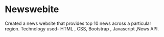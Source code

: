 # Newswebite

Created a news website that provides top 10 news across a particular region.
Technology used- HTML , CSS, Bootstrap , Javascript ,News API. 
